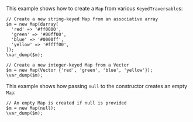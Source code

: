 This example shows how to create a `Map` from various `KeyedTraversable`s:

```basic-usage.hack
// Create a new string-keyed Map from an associative array
$m = new Map(darray[
  'red' => '#ff0000',
  'green' => '#00ff00',
  'blue' => '#0000ff',
  'yellow' => '#ffff00',
]);
\var_dump($m);

// Create a new integer-keyed Map from a Vector
$m = new Map(Vector {'red', 'green', 'blue', 'yellow'});
\var_dump($m);
```

This example shows how passing `null` to the constructor creates an empty `Map`:

```null-empty.hack
// An empty Map is created if null is provided
$m = new Map(null);
\var_dump($m);
```

